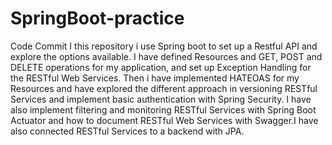 # SpringBoot-practice
Code Commit
I this repository i use Spring boot to set up a Restful API and explore the options available. I have defined Resources and GET, POST and DELETE operations for my application, and set up Exception Handling for the RESTful Web Services. Then i have implemented HATEOAS for my Resources and have explored the different approach in versioning RESTful Services and implement basic authentication with Spring Security.
I have also implement filtering and monitoring RESTful Services with Spring Boot Actuator and how to document RESTful Web Services with Swagger.I have also connected RESTful Services to a backend with JPA.
